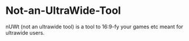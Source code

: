 # Not-an-UltraWide-Tool
nUWt (not an ultrawide tool) is a tool to 16:9-fy your games etc meant for ultrawide users.
